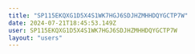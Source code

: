 ```yaml
---
title: "SP115EKQXG1D5X4S1WK7HGJ6SDJHZMHHDQYGCTP7W"
date: 2024-07-21T18:45:53.149Z
user: SP115EKQXG1D5X4S1WK7HGJ6SDJHZMHHDQYGCTP7W
layout: "users"
---
```

    
